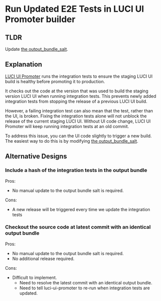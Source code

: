 # Run Updated E2E Tests in LUCI UI Promoter builder

## TLDR
Update [the output_bundle_salt](../../output_bundle_salt.md).

## Explanation
[LUCI UI Promoter](https://ci.chromium.org/ui/builder-search?q=luci-ui-promoter)
runs the integration tests to ensure the staging LUCI UI build is healthy before
promoting it to production.

It checks out the code at the version that was used to build the staging version
LUCI UI when running integration tests. This prevents newly added integration
tests from stopping the release of a previous LUCI UI build.

However, a failing integration test can also mean that the test, rather than the
UI, is broken. Fixing the integration tests alone will not unblock the release
of the current staging LUCI UI. Without UI code change, LUCI UI Promoter will
keep running integration tests at an old commit.

To address this issue, you can the UI code slightly to trigger a new build. The
easiest way to do this is by modifying
[the output_bundle_salt](../../output_bundle_salt.md).

## Alternative Designs
### Include a hash of the integration tests in the output bundle
Pros:
 * No manual update to the output bundle salt is required.

Cons:
 * A new release will be triggered every time we update the integration tests

### Checkout the source code at latest commit with an identical output bundle
Pros:
 * No manual update to the output bundle salt is required.
 * No additional release required.

Cons:
 * Difficult to implement.
   * Need to resolve the latest commit with an identical output bundle.
   * Need to tell luci-ui-promoter to re-run when integration tests are updated.
